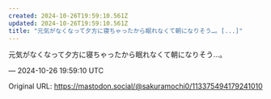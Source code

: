 ```yaml
---
created: 2024-10-26T19:59:10.561Z
updated: 2024-10-26T19:59:10.561Z
title: "元気がなくなって夕方に寝ちゃったから眠れなくて朝になりそう…。[...]"
---
```


<p>元気がなくなって夕方に寝ちゃったから眠れなくて朝になりそう…。</p>

&mdash; 2024-10-26 19:59:10 UTC

Original URL: https://mastodon.social/@sakuramochi0/113375494179241010
